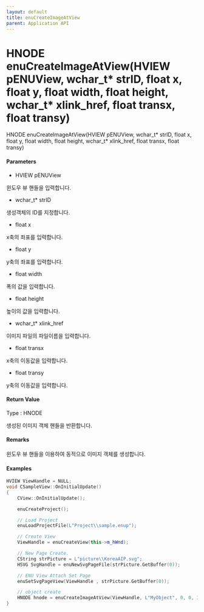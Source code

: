 ```yaml
---
layout: default
title: enuCreateImageAtView
parent: Application API
---
```

# HNODE enuCreateImageAtView\(HVIEW pENUView, wchar\_t\* strID, float x, float y, float width, float height, wchar\_t\* xlink\_href, float transx, float transy\)

HNODE enuCreateImageAtView\(HVIEW pENUView, wchar\_t\* strID, float x, float y, float width, float height, wchar\_t\* xlink\_href, float transx, float transy\)

#### Parameters

* HVIEW pENUView

윈도우 뷰 핸들을 입력합니다.

* wchar\_t\* strID

생성객체의 ID를 지정합니다.

* float x

x축의 좌표를 입력합니다.

* float y

y축의 좌표를 입력합니다.

* float width

폭의 값을 입력합니다.

* float height

높이의 값을 입력합니다.

* wchar\_t\* xlink\_href

이미지 파일의 파일이름을 입력합니다.

* float transx

x축의 이동값을 입력합니다.

* float transy

y축의 이동값을 입력합니다.

#### Return Value

Type : HNODE

생성된 이미지 객체 핸들을 반환합니다.

#### Remarks

윈도우 뷰 핸들을 이용하여 동적으로 이미지 객체를 생성합니다.

#### Examples

```cpp
HVIEW ViewHandle = NULL; 
void CSampleView::OnInitialUpdate() 
{ 
    CView::OnInitialUpdate(); 

    enuCreateProject(); 

    // Load Project
    enuLoadProjectFile(L"Project\\sample.enup"); 

    // Create View
    ViewHandle = enuCreateView(this->m_hWnd); 

    // New Page Create. 
    CString strPicture = L"picture\\KoreaAIP.svg"; 
    HSVG SvgHandle = enuNewSvgPageFile(strPicture.GetBuffer(0)); 

    // ENU View Attach Set Page 
    enuSetSvgPageView(ViewHandle , strPicture.GetBuffer(0)); 

    // object create
    HNODE hnode = enuCreateImageAtView(ViewHandle, L"MyObject", 0, 0, 300, 500, L"resource\\image.png", 0, 0);
}
```



